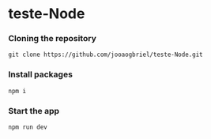 # teste-Node

### Cloning the repository

```shell
git clone https://github.com/jooaogbriel/teste-Node.git
```
### Install packages

```shell
npm i
```
### Start the app

```shell
npm run dev
```
